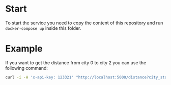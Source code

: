 # Start
To start the service you need to copy the content of this repository and run `docker-compose up` inside this folder.

# Example

If you want to get the distance from city 0 to city 2 you can use the following command:
```bash
curl -i -H 'x-api-key: 123321' "http://localhost:5000/distance?city_start=0&city_finish=2"
```
